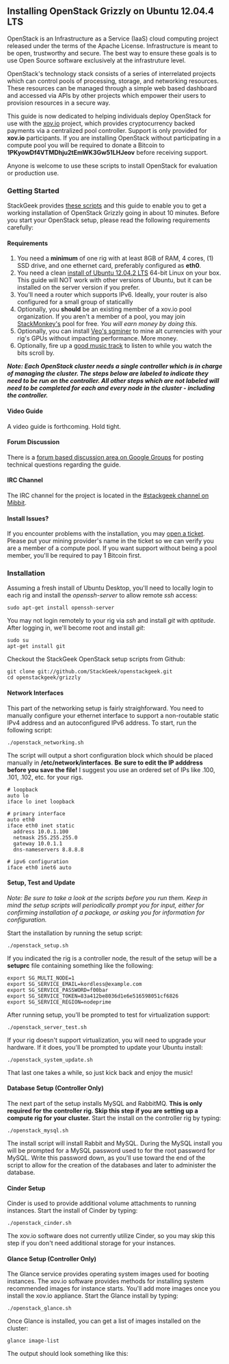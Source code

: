 ## Installing OpenStack Grizzly on Ubuntu 12.04.4 LTS
OpenStack is an Infrastructure as a Service (IaaS) cloud computing project released under the terms of the Apache License.  Infrastructure is meant to be open, trustworthy and secure. The best way to ensure these goals is to use Open Source software exclusively at the infrastruture level.

OpenStack's technology stack consists of a series of interrelated projects which can control pools of processing, storage, and networking resources.  These resources can be managed through a simple web based dashboard and accessed via APIs by other projects which empower their users to provision resources in a secure way.

This guide is now dedicated to helping individuals deploy OpenStack for use with the [xov.io](https://github.com/stackmonkey/xovio-pool) project, which provides cryptocurrency backed payments via a centralized pool controller.  Support is only provided for **xov.io** participants.  If you are installing OpenStack without participating in a compute pool you will be required to donate a Bitcoin to **1PKyowDf4VTMDhju2tEmWK3Gw51LHJeov** before receiving support.

Anyone is welcome to use these scripts to install OpenStack for evaluation or production use.

### Getting Started
StackGeek provides [these scripts](https://github.com/StackGeek/openstackgeek) and this guide to enable you to get a working installation of OpenStack Grizzly going in about 10 minutes. Before you start your OpenStack setup, please read the following requirements carefully:

#### Requirements
1. You need a **minimum** of one rig with at least 8GB of RAM, 4 cores, (1) SSD drive, and one ethernet card, preferably configured as **eth0**.
2. You need a clean [install of Ubuntu 12.04.2 LTS](http://www.ubuntu.com/download/desktop) 64-bit Linux on your box.  This guide will NOT work with other versions of Ubuntu, but it can be installed on the server version if you prefer.
3. You'll need a router which supports IPv6. Ideally, your router is also configured for a small group of staticallly 
3. Optionally, you **should** be an existing member of a xov.io pool organization.  If you aren't a member of a pool, you may join [StackMonkey's](http://stackmonkey.com/) pool for free.  *You will earn money by doing this.*
4. Optionally, you can install [Veo's sgminer](https://github.com/veox/sgminer) to mine alt currencies with your rig's GPUs without impacting performance. More money.
5. Optionally, fire up a [good music track](https://soundcloud.com/skeewiff/sets/skeewiff-greatest-wiffs) to listen to while you watch the bits scroll by.

***Note: Each OpenStack cluster needs a single controller which is in charge of managing the cluster.  The steps below are labeled to indicate they need to be run on the controller.  All other steps which are not labeled will need to be completed for each and every node in the cluster - including the controller.*** 

#### Video Guide
A video guide is forthcoming.  Hold tight.

#### Forum Discussion
There is a [forum based discussion area on Google Groups](https://groups.google.com/forum/#!category-topic/stackgeek/openstack/zVVS4DgiJnI) for posting technical questions regarding the guide.

#### IRC Channel
The IRC channel for the project is located in the [#stackgeek channel on Mibbit](http://client00.chat.mibbit.com/#stackmonkey&server=irc.mibbit.net).

#### Install Issues?
If you encounter problems with the installation, you may [open a ticket](https://github.com/StackGeek/openstackgeek/issues).  Please put your mining provider's name in the ticket so we can verify you are a member of a compute pool.  If you want support without being a pool member, you'll be required to pay 1 Bitcoin first.

### Installation
Assuming a fresh install of Ubuntu Desktop, you'll need to locally login to each rig and install the *openssh-server* to allow remote *ssh* access:

    sudo apt-get install openssh-server
    
You may not login remotely to your rig via *ssh* and install *git* with *aptitude*. After logging in, we'll become root and install *git*:

	sudo su
    apt-get install git

Checkout the StackGeek OpenStack setup scripts from Github:

    git clone git://github.com/StackGeek/openstackgeek.git
    cd openstackgeek/grizzly

#### Network Interfaces
This part of the networking setup is fairly straighforward.  You need to manually configure your ethernet interface to support a non-routable static IPv4 address and an autoconfigured IPv6 address.  To start, run the following script:

    ./openstack_networking.sh
    
The script will output a short configuration block which should be placed manually in **/etc/network/interfaces**.  **Be sure to edit the IP adddress before you save the file!**  I suggest you use an ordered set of IPs like .100, .101, .102, etc. for your rigs.

    # loopback
    auto lo
    iface lo inet loopback

    # primary interface
    auto eth0
    iface eth0 inet static
      address 10.0.1.100
      netmask 255.255.255.0
      gateway 10.0.1.1
      dns-nameservers 8.8.8.8

    # ipv6 configuration
    iface eth0 inet6 auto
    
#### Setup, Test and Update
*Note: Be sure to take a look at the scripts before you run them.  Keep in mind the setup scripts will periodically prompt you for input, either for confirming installation of a package, or asking you for information for configuration.*

Start the installation by running the setup script:

    ./openstack_setup.sh
    
If you indicated the rig is a controller node, the result of the setup will be a **setuprc** file containing something like the following:

    export SG_MULTI_NODE=1
    export SG_SERVICE_EMAIL=kordless@example.com
    export SG_SERVICE_PASSWORD=f00bar
    export SG_SERVICE_TOKEN=83a412be8036d1e6e516598051cf6826
    export SG_SERVICE_REGION=nodeprime

After running setup, you'll be prompted to test for virtualization support:

    ./openstack_server_test.sh
    
If your rig doesn't support virtualization, you will need to upgrade your hardware.  If it does, you'll be prompted to update your Ubuntu install:

    ./openstack_system_update.sh
    
That last one takes a while, so just kick back and enjoy the music!


#### Database Setup (Controller Only)
The next part of the setup installs MySQL and RabbitMQ.  **This is only required for the controller rig. Skip this step if you are setting up a compute rig for your cluster.** Start the install on the controller rig by typing:

    ./openstack_mysql.sh
    
The install script will install Rabbit and MySQL.  During the MySQL install you will be prompted for a MySQL password used to for the root password for MySQL.  Write this password down, as you'll use toward the end of the script to allow for the creation of the databases and later to administer the database.

#### Cinder Setup
Cinder is used to provide additional volume attachments to running instances.  Start the install of Cinder by typing:

    ./openstack_cinder.sh
    
The xov.io software does not currently utilize Cinder, so you may skip this step if you don't need additional storage for your instances.

#### Glance Setup (Controller Only)
The Glance service provides operating system images used for booting instances.  The xov.io software provides methods for installing system recommended images for instance starts.  You'll add more images once you install the xov.io appliance.  Start the Glance install by typing:

    ./openstack_glance.sh
    
Once Glance is installed, you can get a list of images installed on the cluster:

    glance image-list
    
The output should look something like this:

    